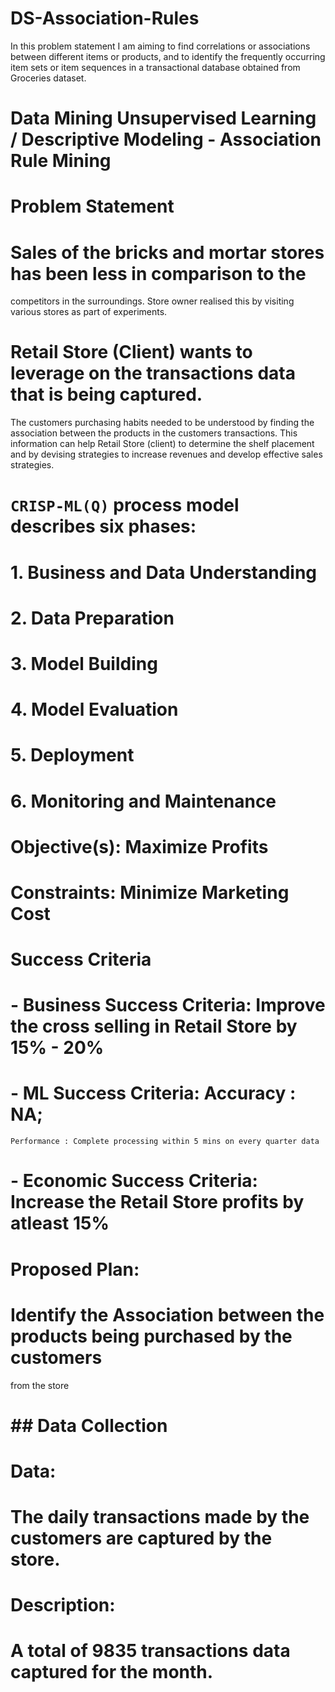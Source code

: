 # DS-Association-Rules
In this problem statement I am aiming to find correlations or associations between different items or products, and to identify the frequently occurring item sets or item sequences in a transactional database obtained from Groceries dataset.


# Data Mining Unsupervised Learning / Descriptive Modeling - Association Rule Mining

# Problem Statement

# Sales of the bricks and mortar stores has been less in comparison to the 
competitors in the surroundings. 
Store owner realised this by visiting various stores as part of experiments.

# Retail Store (Client) wants to leverage on the transactions data that is being captured. 
The customers purchasing habits needed to be understood by finding the 
association between the products in the customers transactions. 
This information can help Retail Store (client) to determine the shelf placement 
and by devising strategies to increase revenues and develop effective sales strategies.

# `CRISP-ML(Q)` process model describes six phases:
# 
# 1. Business and Data Understanding
# 2. Data Preparation
# 3. Model Building
# 4. Model Evaluation
# 5. Deployment
# 6. Monitoring and Maintenance

# **Objective(s):** Maximize Profits
# 
# **Constraints:** Minimize Marketing Cost

# **Success Criteria**
# 
# - **Business Success Criteria**: Improve the cross selling in Retail Store by 15% - 20%
# 
# - **ML Success Criteria**: Accuracy : NA; 
    Performance : Complete processing within 5 mins on every quarter data
# 
# - **Economic Success Criteria**: Increase the Retail Store profits by atleast 15%
# 
# **Proposed Plan:**
# Identify the Association between the products being purchased by the customers
 from the store

# ## Data Collection

# Data: 
#    The daily transactions made by the customers are captured by the store.
# 
# Description:
# A total of 9835 transactions data captured for the month.
